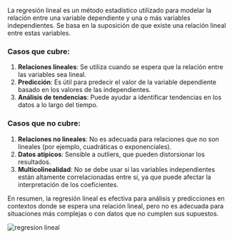 La regresión lineal es un método estadístico utilizado para modelar la relación entre una variable dependiente y una o más variables independientes. Se basa en la suposición de que existe una relación lineal entre estas variables.

### Casos que cubre:
1. **Relaciones lineales**: Se utiliza cuando se espera que la relación entre las variables sea lineal.
2. **Predicción**: Es útil para predecir el valor de la variable dependiente basado en los valores de las independientes.
3. **Análisis de tendencias**: Puede ayudar a identificar tendencias en los datos a lo largo del tiempo.

### Casos que no cubre:
1. **Relaciones no lineales**: No es adecuada para relaciones que no son lineales (por ejemplo, cuadráticas o exponenciales).
2. **Datos atípicos**: Sensible a outliers, que pueden distorsionar los resultados.
3. **Multicolinealidad**: No se debe usar si las variables independientes están altamente correlacionadas entre sí, ya que puede afectar la interpretación de los coeficientes.

En resumen, la regresión lineal es efectiva para análisis y predicciones en contextos donde se espera una relación lineal, pero no es adecuada para situaciones más complejas o con datos que no cumplen sus supuestos.

![regresion lineal]([URL_de_la_imagen](https://github.com/gameandnight/SAA/blob/main/assets/images.png))


